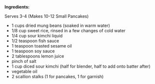 **Ingredients:**


Serves 3-4 (Makes 10-12 Small Pancakes)
- 1 cups dried mung beans (soaked in warm water)         
- 1/8 cup sweet rice, rinsed in a few changes of cold water
- 1/4 cup sour kimchi liquid
- 1/2 teaspoon fish sauce
- 1 teaspoon toasted sesame oil
- 1 teaspoon soy sauce
- 2 tablespoons lemon juice
- pinch of salt
- 1 cup diced sour kimchi (half for blender, half to add onto batter after)
- vegetable oil
- 2 scallion stalks (1 for pancakes, 1 for garnish)

